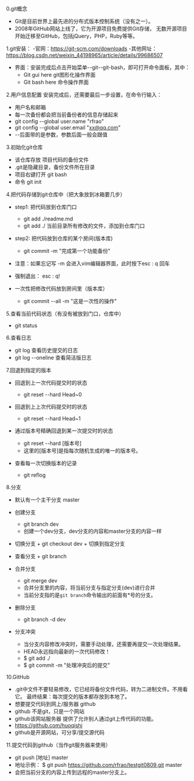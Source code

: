 0.git概念
 - Git是目前世界上最先进的分布式版本控制系统（没有之一）。
 - 2008年GitHub网站上线了，它为开源项目免费提供Git存储，
   无数开源项目开始迁移至GitHub，包括jQuery，PHP，Ruby等等。


1.git安装：
 -官网：https://git-scm.com/downloads
 -其他网址：https://blog.csdn.net/weixin_44198965/article/details/99686507

 - 界面：安装完成后点击开始菜单--git--git-bash，即可打开命令面板，其中：
    + Git gui here     git图形化操作界面
    + Git bash here     命令操作界面


2.用户信息配置 安装完成后，还需要最后一步设置，在命令行输入：
 - 用户名和邮箱
 - 每一次备份都会把当前备份者的信息存储起来
 - git config --global user.name "rfrao"
 - git config --global user.email "xx@qq.com"
 - --后面带的是参数，参数后面一般会跟值



3.初始化git仓库
 - 该仓库存放 项目代码的备份文件
 - .git是隐藏目录，备份文件所在目录
 - 项目右键打开 git bash
 - 命令 git init


4.把代码存储到git仓库中（把大象放到冰箱要几步）
 - step1: 把代码放到仓库门口 
   + git add ./readme.md 
   + git add ./    当前目录所有修改的文件，添加到仓库门口 
 - step2: 把代码放到仓库的某个房间(版本库)
   + git commit -m "完成第一个功能备份" 
  
 - 注意：如果忘记写 -m 会进入vim编辑器界面，此时按下esc :   q   回车
 - 强制退出： esc  :   q!
 
 - 一次性把修改代码放到房间里（版本库）
   + git commit --all -m "这是一次性的操作" 

   
5.查看当前代码状态（有没有被放到门口，仓库中）
 - git status


6.查看日志
  - git log 查看历史提交的日志
  - git log --oneline 查看简洁版日志


7.回退到指定的版本
  - 回退到上一次代码提交时的状态
    +  git reset --hard Head~0
  - 回退到上上次代码提交时的状态
    +  git reset --hard Head~1
  - 通过版本号精确回退到某一次提交时的状态
    +  git reset --hard [版本号]
    + 这里的[版本号]是指每次随机生成的唯一的版本号。

  - 查看每一次切换版本的记录
    +  git reflog  
  

8.分支
   - 默认有一个主干分支 master

   - 创建分支
     + git branch dev   
     + 创建一个dev分支，dev分支的内容和master分支的内容一样
  
   - 切换分支
    + git checkout dev 
    + 切换到指定分支

   - 查看分支
    + git branch
 
   - 合并分支
     + git merge dev
     + 合并分支里的内容，将当前分支与指定分支(dev)进行合并
     + 当前分支指的是` git branch `命令输出的前面有*号的分支。

   - 删除分支
     + git branch -d dev

   - 分支冲突
     + 当分支内容修改冲突时，需要手动处理，还需要再提交一次处理结果。
     + HEAD永远指向最新的一次代码修改！
     + $ git add ./
     + $ git commit -m "处理冲突后的提交"

    

  10.GitHub
  - .git中文件不要轻易修改，它已经将备份文件代码，转为二进制文件。不用看它。
  最终结果：每次提交的版本都存放到本地了。
  - 想要提交代码到网上/服务器  github
  - github 不是git，只是一个网站
  - github该网站服务器 提供了允许别人通过git上传代码的功能。
  - https://github.com/huoqishi
  - github是开源网站，可分享/提交源代码

 11.提交代码到github（当作git服务器来使用）
  - git push [地址] master
  - 地址示例：
  $ git push https://github.com/rfrao/testgit0809.git master
  - 会把当前分支的内容上传到远程的master分支上。


